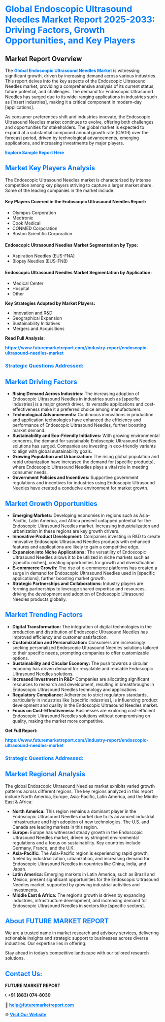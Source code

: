 <h1 style="color: #007BFF;">Global Endoscopic Ultrasound Needles Market Report 2025-2033: Driving Factors, Growth Opportunities, and Key Players</h1>

<section id="overview">
<h2>Market Report Overview</h2>
<p>The <a href="https://www.futuremarketreport.com//industry-report/endoscopic-ultrasound-needles-market" style="color: #007BFF; text-decoration: none;"><strong>Global Endoscopic Ultrasound Needles Market</strong></a> is witnessing significant growth, driven by increasing demand across various industries. This report delves into the key aspects of the Endoscopic Ultrasound Needles market, providing a comprehensive analysis of its current status, future potential, and challenges. The demand for Endoscopic Ultrasound Needles has surged due to its wide-ranging applications in industries such as [insert industries], making it a critical component in modern-day [applications].</p>
<p>As consumer preferences shift and industries innovate, the Endoscopic Ultrasound Needles market continues to evolve, offering both challenges and opportunities for stakeholders. The global market is expected to expand at a substantial compound annual growth rate (CAGR) over the forecast period, driven by technological advancements, emerging applications, and increasing investments by major players.</p>
</section>

<section id="overview">
<p><a href="https://www.futuremarketreport.com//request-sample/reportId=85287" style="color: #007BFF; text-decoration: none;"><strong>Explore Sample Report Here</strong></a></p>
</section>

<section id="key-players">
<h2 style="color: #007BFF;">Market Key Players Analysis</h2>
<p>The Endoscopic Ultrasound Needles market is characterized by intense competition among key players striving to capture a larger market share. Some of the leading companies in the market include:</p>
<h4>Key Players Covered in the Endoscopic Ultrasound Needles Report:</h4>
<ul><li>Olympus Corporation</li><li>Medtronic</li><li>Cook Medical</li><li>CONMED Corporation</li><li>Boston Scientific Corporation</li></ul>
<h4>Endoscopic Ultrasound Needles Market Segmentation by Type:</h4>
<ul><li>Aspiration Needles (EUS-FNA)</li><li>Biopsy Needles (EUS-FNB)</li></ul>

<h4>Endoscopic Ultrasound Needles Market Segmentation by Application:</h4>
<ul><li>Medical Center</li><li>Hospital</li><li>Other</li></ul>
<p><strong>Key Strategies Adopted by Market Players:</strong></p>
<ul>
<li>Innovation and R&D</li>
<li>Geographical Expansion</li>
<li>Sustainability Initiatives</li>
<li>Mergers and Acquisitions</li>
</ul>
</section>

<section>
<p><strong>Read Full Analysis: </strong></p><a href="https://www.futuremarketreport.com//industry-report/endoscopic-ultrasound-needles-market" style="color: #007BFF; text-decoration: none;"><strong>https://www.futuremarketreport.com//industry-report/endoscopic-ultrasound-needles-market</strong></a>
<h3 style="color: #007BFF;">Strategic Questions Addressed:</h3>
</section>

<section id="driving-factors">
<h2 style="color: #007BFF;">Market Driving Factors</h2>
<ul>
<li><strong>Rising Demand Across Industries:</strong> The increasing adoption of Endoscopic Ultrasound Needles in industries such as [specific industries] is a major growth driver. Its versatile applications and cost-effectiveness make it a preferred choice among manufacturers.</li>
<li><strong>Technological Advancements:</strong> Continuous innovations in production and application technologies have enhanced the efficiency and performance of Endoscopic Ultrasound Needles, further boosting market demand.</li>
<li><strong>Sustainability and Eco-Friendly Initiatives:</strong> With growing environmental concerns, the demand for sustainable Endoscopic Ultrasound Needles solutions has surged. Companies are investing in eco-friendly variants to align with global sustainability goals.</li>
<li><strong>Growing Population and Urbanization:</strong> The rising global population and rapid urbanization have increased the demand for [specific products], where Endoscopic Ultrasound Needles plays a vital role in meeting consumer needs.</li>
<li><strong>Government Policies and Incentives:</strong> Supportive government regulations and incentives for industries using Endoscopic Ultrasound Needles have created a conducive environment for market growth.</li>
</ul>
</section>

<section id="growth-opportunities">
<h2 style="color: #007BFF;">Market Growth Opportunities</h2>
<ul>
<li><strong>Emerging Markets:</strong> Developing economies in regions such as Asia-Pacific, Latin America, and Africa present untapped potential for the Endoscopic Ultrasound Needles market. Increasing industrialization and urbanization in these regions are key growth drivers.</li>
<li><strong>Innovative Product Development:</strong> Companies investing in R&D to create innovative Endoscopic Ultrasound Needles products with enhanced features and applications are likely to gain a competitive edge.</li>
<li><strong>Expansion into Niche Applications:</strong> The versatility of Endoscopic Ultrasound Needles allows it to be utilized in niche markets such as [specific niches], creating opportunities for growth and diversification.</li>
<li><strong>E-commerce Growth:</strong> The rise of e-commerce platforms has created a surge in demand for Endoscopic Ultrasound Needles used in [specific applications], further boosting market growth.</li>
<li><strong>Strategic Partnerships and Collaborations:</strong> Industry players are forming partnerships to leverage shared expertise and resources, driving the development and adoption of Endoscopic Ultrasound Needles products globally.</li>
</ul>
</section>

<section id="trending-factors">
<h2 style="color: #007BFF;">Market Trending Factors</h2>
<ul>
<li><strong>Digital Transformation:</strong> The integration of digital technologies in the production and distribution of Endoscopic Ultrasound Needles has improved efficiency and customer satisfaction.</li>
<li><strong>Customization and Personalization:</strong> Consumers are increasingly seeking personalized Endoscopic Ultrasound Needles solutions tailored to their specific needs, prompting companies to offer customizable options.</li>
<li><strong>Sustainability and Circular Economy:</strong> The push towards a circular economy has driven demand for recyclable and reusable Endoscopic Ultrasound Needles solutions.</li>
<li><strong>Increased Investment in R&D:</strong> Companies are allocating significant resources to research and development, resulting in breakthroughs in Endoscopic Ultrasound Needles technology and applications.</li>
<li><strong>Regulatory Compliance:</strong> Adherence to strict regulatory standards, particularly in industries like [specific industries], is influencing product development and quality in the Endoscopic Ultrasound Needles market.</li>
<li><strong>Focus on Cost-Effectiveness:</strong> Businesses are exploring cost-efficient Endoscopic Ultrasound Needles solutions without compromising on quality, making the market more competitive.</li>
</ul>
</section>

<section>
<p><strong>Get Full Report: </strong></p><a href="https://www.futuremarketreport.com//industry-report/endoscopic-ultrasound-needles-market" style="color: #007BFF; text-decoration: none;"><strong>https://www.futuremarketreport.com//industry-report/endoscopic-ultrasound-needles-market</strong></a>
<h3 style="color: #007BFF;">Strategic Questions Addressed:</h3>
</section>


<section id="regional-analysis">
<h2 style="color: #007BFF;">Market Regional Analysis</h2>
<p>The global Endoscopic Ultrasound Needles market exhibits varied growth patterns across different regions. The key regions analyzed in this report include North America, Europe, Asia-Pacific, Latin America, and the Middle East & Africa:</p>
<ul>
<li><strong>North America:</strong> This region remains a dominant player in the Endoscopic Ultrasound Needles market due to its advanced industrial infrastructure and high adoption of new technologies. The U.S. and Canada are leading markets in this region.</li>
<li><strong>Europe:</strong> Europe has witnessed steady growth in the Endoscopic Ultrasound Needles market, driven by stringent environmental regulations and a focus on sustainability. Key countries include Germany, France, and the U.K.</li>
<li><strong>Asia-Pacific:</strong> The Asia-Pacific region is experiencing rapid growth, fueled by industrialization, urbanization, and increasing demand for Endoscopic Ultrasound Needles in countries like China, India, and Japan.</li>
<li><strong>Latin America:</strong> Emerging markets in Latin America, such as Brazil and Mexico, present significant opportunities for the Endoscopic Ultrasound Needles market, supported by growing industrial activities and investments.</li>
<li><strong>Middle East & Africa:</strong> The region’s growth is driven by expanding industries, infrastructure development, and increasing demand for Endoscopic Ultrasound Needles in sectors like [specific sectors].</li>
</ul>
</section>

<footer>
<h2 style="color: #007BFF;">About FUTURE MARKET REPORT</h2>
<p>We are a trusted name in market research and advisory services, delivering actionable insights and strategic support to businesses across diverse industries. Our expertise lies in offering:</p>

<p>Stay ahead in today’s competitive landscape with our tailored research solutions.</p>

<h2 style="color: #007BFF;">Contact Us:</h2>
<p><strong>FUTURE MARKET REPORT</strong></p>
<p>📞 <strong>+91 (883) 074-8030</strong></p>
<p>📧 <strong><a href="mailto:help@futuremarketreport.com" style="color: #007BFF;">help@futuremarketreport.com</a></strong></p>
<p>🌐 <strong><a href="https://www.futuremarketreport.com/" style="color: #007BFF;">Visit Our Website</a></strong></p>
</footer>